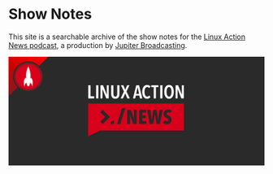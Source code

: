 # Show Notes

This site is a searchable archive of the show notes for the [Linux Action News podcast](https://linuxactionnews.com/), a production by [Jupiter Broadcasting](https://www.jupiterbroadcasting.com/).

![lup-header](images/lan-header.jpg)
